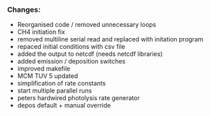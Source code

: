 
### Changes:
+ Reorganised code / removed unnecessary loops
+ CH4 initiation fix
+ removed multiline serial read and replaced with initation program
+ repaced initial conditions with csv file
+ added the output to netcdf (needs netcdf libraries)
+ added emission / deposition switches
+ improved makefile
+ MCM TUV 5 updated
+ simplification of rate constants
+ start multiple parallel runs
+ peters hardwired photolysis rate generator
+ depos default + manual override
